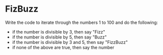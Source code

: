 # FizBuzz

Write the code to iterate through the numbers 1 to 100 and do the following:

* if the number is divisible by 3, then say "Fizz"
* if the number is divisible by 5, then say "Buzz"
* if the number is divisible by 3 and 5, then say "FizzBuzz"
* if none of the above are true, then say the number





